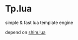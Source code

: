 Tp.lua
===

simple & fast lua template engine

depend on [shim.lua](https://github.com/chunpu/Shim)

